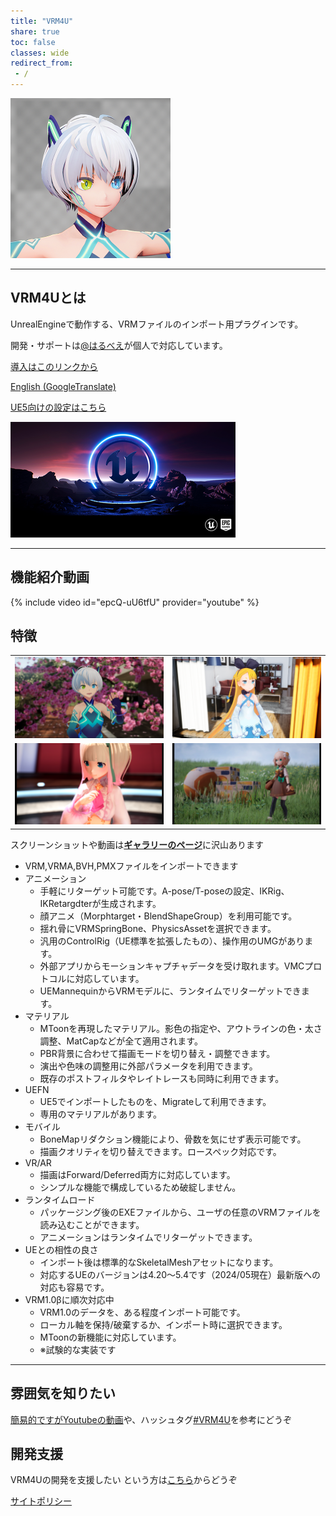 ```yaml
---
title: "VRM4U"
share: true
toc: false
classes: wide
redirect_from:
 - /
---
```


[![](../assets/images/top_256x256.png)](../assets/images/top_l.png)

----
## VRM4Uとは

UnrealEngineで動作する、VRMファイルのインポート用プラグインです。

開発・サポートは[@はるべえ](https://twitter.com/ruyo_h)が個人で対応しています。

[導入はこのリンクから](./01_quick-start/)

[English (GoogleTranslate)](https://translate.google.com/translate?um=1&ie=UTF-8&hl=ja&client=tw-ob&sl=ja&tl=en&u=https%3A%2F%2Fruyo.github.io%2FVRM4U%2F)


[UE5向けの設定はこちら](./51_ue5/)

[![](./assets/images/small/EdSplash.bmp)](./assets/images/small/EdSplash.bmp)

----

## 機能紹介動画

{% include video id="epcQ-uU6tfU" provider="youtube" %}

## 特徴

|||
|:-:|:-:|
|[![](./assets/images/small/03.png)](./assets/images/03.png)|[![](./assets/images/small/04.png)](./assets/images/04.png)|
|[![](./assets/images/small/01_a.png)](./assets/images/01_a.png)|[![](./assets/images/small/01_b.png)](./assets/images/01_b.png)|


スクリーンショットや動画は[**ギャラリーのページ**](./90_gallery/)に沢山あります

 - VRM,VRMA,BVH,PMXファイルをインポートできます
 - アニメーション
     - 手軽にリターゲット可能です。A-pose/T-poseの設定、IKRig、IKRetargdterが生成されます。
     - 顔アニメ（Morphtarget・BlendShapeGroup）を利用可能です。
     - 揺れ骨にVRMSpringBone、PhysicsAssetを選択できます。
     - 汎用のControlRig（UE標準を拡張したもの）、操作用のUMGがあります。
     - 外部アプリからモーションキャプチャデータを受け取れます。VMCプロトコルに対応しています。
     - UEMannequinからVRMモデルに、ランタイムでリターゲットできます。
 - マテリアル
     - MToonを再現したマテリアル。影色の指定や、アウトラインの色・太さ調整、MatCapなどが全て適用されます。
     - PBR背景に合わせて描画モードを切り替え・調整できます。
     - 演出や色味の調整用に外部パラメータを利用できます。
     - 既存のポストフィルタやレイトレースも同時に利用できます。
 - UEFN
     - UE5でインポートしたものを、Migrateして利用できます。
     - 専用のマテリアルがあります。
 - モバイル
     - BoneMapリダクション機能により、骨数を気にせず表示可能です。
     - 描画クオリティを切り替えできます。ロースペック対応です。
 - VR/AR
     - 描画はForward/Deferred両方に対応しています。
     - シンプルな機能で構成しているため破綻しません。
 - ランタイムロード
     - パッケージング後のEXEファイルから、ユーザの任意のVRMファイルを読み込むことができます。
     - アニメーションはランタイムでリターゲットできます。
 - UEとの相性の良さ
     - インポート後は標準的なSkeletalMeshアセットになります。
     - 対応するUEのバージョンは4.20〜5.4です（2024/05現在）最新版への対応も容易です。
 - VRM1.0βに順次対応中
     - VRM1.0のデータを、ある程度インポート可能です。
     - ローカル軸を保持/破棄するか、インポート時に選択できます。
     - MToonの新機能に対応しています。
     - ※試験的な実装です

----
## 雰囲気を知りたい

[簡易的ですがYoutubeの動画](https://www.youtube.com/channel/UC9Xuvwk9YLisxtNbTAjryDQ)や、ハッシュタグ[#VRM4U](https://twitter.com/hashtag/VRM4U)を参考にどうぞ

## 開発支援

VRM4Uの開発を支援したい という方は[こちら](https://ruyo.booth.pm/items/1707224)からどうぞ

[サイトポリシー](./99_policy/)
